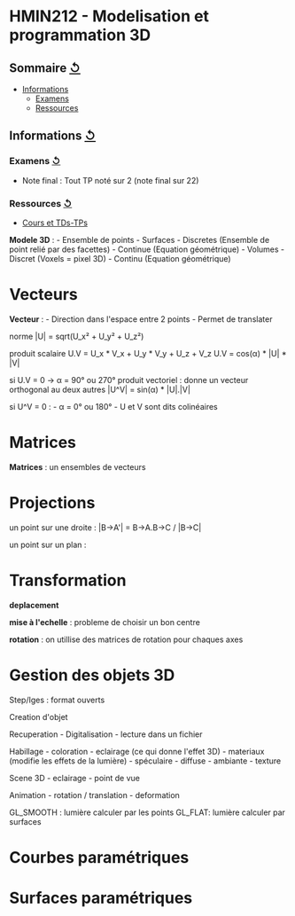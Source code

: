 # HMIN212 - Modelisation et programmation 3D

## Sommaire [↺](#sommaire-)

- [Informations](#informations-)
  - [Examens](#examens-)
  - [Ressources](#ressources-)

## Informations [↺](#sommaire-)

### Examens [↺](#sommaire-)

- Note final : Tout TP noté sur 2 (note final sur 22)

### Ressources [↺](#sommaire-)

- [Cours et TDs-TPs]()

**Modele 3D** :
	- Ensemble de points
	- Surfaces
		- Discretes (Ensemble de point relié par des facettes)
		- Continue (Equation géométrique)
	- Volumes
		- Discret (Voxels = pixel 3D)
		- Continu (Equation géométrique)

# Vecteurs

**Vecteur** :
	- Direction dans l'espace entre 2 points
	- Permet de translater

norme |U| = sqrt(U_x² + U_y² + U_z²)

produit scalaire U.V = U_x * V_x + U_y * V_y + U_z + V_z
U.V = cos(α) * |U| * |V|

si U.V = 0 -> α = 90° ou 270° 
produit vectoriel :
donne un vecteur orthogonal au deux autres
|U^V| = sin(α) * |U|.|V|

si U^V = 0 :
	- α = 0° ou 180°
	- U et V sont dits colinéaires

# Matrices

**Matrices** : un ensembles de vecteurs

# Projections

un point sur une droite :
|B->A'| = B->A.B->C / |B->C|

un point sur un plan :

# Transformation

**deplacement**

**mise à l'echelle** : probleme de choisir un bon centre

**rotation** : 
	on utillise des matrices de rotation pour chaques axes

# Gestion des objets 3D

Step/Iges : format ouverts

Creation d'objet

Recuperation
	- Digitalisation
	- lecture dans un fichier

Habillage
	- coloration
	- eclairage (ce qui donne l'effet 3D)
	- materiaux (modifie les effets de la lumière)
		- spéculaire
		- diffuse
		- ambiante
	- texture

Scene 3D
	- eclairage
	- point de vue

Animation
	- rotation / translation
	- deformation


GL_SMOOTH : lumière calculer par les points 
GL_FLAT: lumière calculer par surfaces 

# Courbes paramétriques 

# Surfaces paramétriques